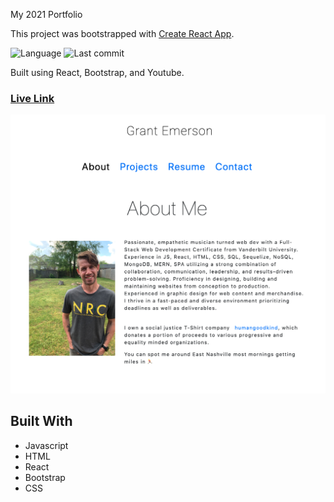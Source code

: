 My 2021 Portfolio 

This project was bootstrapped with [Create React App](https://github.com/facebook/create-react-app).

![Language](https://img.shields.io/github/languages/top/nosremetnarg/2021portfolio)
![Last commit](https://img.shields.io/github/last-commit/nosremetnarg/2021portfolio)

Built using React, Bootstrap, and Youtube.

### [Live Link](https://young-wildwood-58079.herokuapp.com/) ###

 ![Screenshot of live chat](/src/images/reactPortfolio.png)

 ## Built With
* Javascript
* HTML
* React
* Bootstrap
* CSS